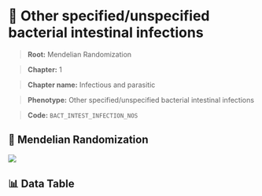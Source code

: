 # 🧪 Other specified/unspecified bacterial intestinal infections

> **Root:** Mendelian Randomization

> **Chapter:** 1  

> **Chapter name:** Infectious and parasitic

> **Phenotype:** Other specified/unspecified bacterial intestinal infections  

> **Code:** `BACT_INTEST_INFECTION_NOS`

## 🧬 Mendelian Randomization  

<img src="/MR/Figures/Forward/BACT_INTEST_INFECTION_NOS.png"/>

## 📊 Data Table

<CsvTableMRF src="/MR_Data/Forward/BACT_INTEST_INFECTION_NOS.csv"/>
